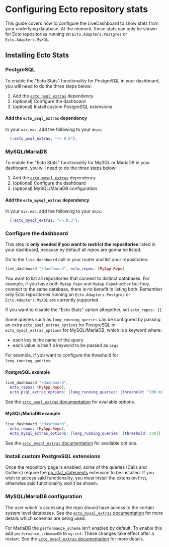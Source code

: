 # Configuring Ecto repository stats

This guide covers how to configure the LiveDashboard to show stats from your underlying database. At the moment, these stats can only be shown for Ecto repositories running on `Ecto.Adapters.Postgres` or `Ecto.Adapters.MyXQL`.

## Installing Ecto Stats

### PostgreSQL

To enable the "Ecto Stats" functionality for PostgreSQL in your dashboard, you will need to do the three steps below:

  1. Add the [`ecto_psql_extras`](https://hexdocs.pm/ecto_psql_extras) dependency
  2. (optional) Configure the dashboard
  3. (optional) Install custom PostgreSQL extensions

#### Add the `ecto_psql_extras` dependency

In your `mix.exs`, add the following to your `deps`:

```elixir
  {:ecto_psql_extras, "~> 0.6"},
```

### MySQL/MariaDB

To enable the "Ecto Stats" functionality for MySQL or MariaDB in your dashboard, you will need to do the three steps below:

  1. Add the [`ecto_mysql_extras`](https://hexdocs.pm/ecto_mysql_extras) dependency
  2. (optional) Configure the dashboard
  3. (optional) MySQL/MariaDB configuration

#### Add the `ecto_mysql_extras` dependency

In your `mix.exs`, add the following to your `deps`:

```elixir
  {:ecto_mysql_extras, "~> 0.3"},
```

### Configure the dashboard

This step is **only needed if you want to restrict the repositories** listed in your dashboard, because
by default all _repos_ are gonna be listed.

Go to the `live_dashboard` call in your router and list your repositories:

```elixir
live_dashboard "/dashboard", ecto_repos: [MyApp.Repo]
```

You want to list all repositories that connect to distinct databases. For example, if you have both `MyApp.Repo` and `MyApp.RepoAnother` but they connect to the same database, there is no benefit in listing both. Remember only Ecto repositories running on `Ecto.Adapters.Postgres` or `Ecto.Adapters.MyXQL` are currently supported.

If you want to disable the "Ecto Stats" option altogether, set `ecto_repos: []`.

Some queries such as `long_running_queries` can be configured by passing an extra `ecto_psql_extras_options` for PostgreSQL or `ecto_mysql_extras_options` for MySQL/MariaDB,
which is a keyword where:
- each key is the name of the query
- each value is itself a keyword to be passed as `args`

For example, if you want to configure the threshold for `long_running_queries`:

#### PostgreSQL example

```elixir
live_dashboard "/dashboard",
  ecto_repos: [MyApp.Repo],
  ecto_psql_extras_options: [long_running_queries: [threshold: "200 milliseconds"]]
```

See the [`ecto_psql_extras` documentation](https://hexdocs.pm/ecto_psql_extras/readme.html#usage) for available options.

#### MySQL/MariaDB example

```elixir
live_dashboard "/dashboard",
  ecto_repos: [MyApp.Repo],
  ecto_mysql_extras_options: [long_running_queries: [threshold: 200]]
```

See the [`ecto_mysql_extras` documentation](https://hexdocs.pm/ecto_mysql_extras/readme.html#usage) for available options.

### Install custom PostgreSQL extensions

Once the repository page is enabled, some of the queries (Calls and Outliers) require the [pg_stat_statements](https://www.postgresql.org/docs/current/pgstatstatements.html) extension to be installed. If you wish to access said functionality, you must install the extension first, otherwise said functionality won't be shown.

### MySQL/MariaDB configuration

The user which is accessing the repo should have access to the certain system level databases. See the [`ecto_mysql_extras` documentation](https://hexdocs.pm/ecto_mysql_extras/readme.html#mysql-mariadb-configuration) for more details which schemas are being used.

For MariaDB the `performance_schema` isn't enabled by default. To enable this add `performance_schema=ON` to `my.cnf`. These changes take effect after a restart. See the [`ecto_mysql_extras` documentation](https://hexdocs.pm/ecto_mysql_extras/readme.html#performance-schema) for more details.